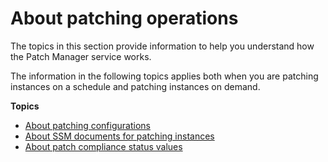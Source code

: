 # About patching operations<a name="about-patching-operations"></a>

The topics in this section provide information to help you understand how the Patch Manager service works\.

The information in the following topics applies both when you are patching instances on a schedule and patching instances on demand\.

**Topics**
+ [About patching configurations](about-patching-configurations.md)
+ [About SSM documents for patching instances](patch-manager-ssm-documents.md)
+ [About patch compliance status values](about-patch-compliance-states.md)